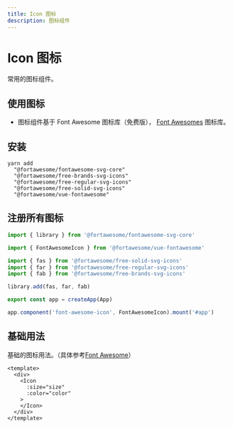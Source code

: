 ```yaml
---
title: Icon 图标
description: 图标组件
---
```


# Icon 图标

常用的图标组件。

## 使用图标

- 图标组件基于 Font Awesome 图标库（免费版）， [Font Awesomes](https://docs.fontawesome.com/web/use-with/vue) 图标库。

## 安装

```shell
yarn add
  "@fortawesome/fontawesome-svg-core"
  "@fortawesome/free-brands-svg-icons"
  "@fortawesome/free-regular-svg-icons"
  "@fortawesome/free-solid-svg-icons"
  "@fortawesome/vue-fontawesome"
```

## 注册所有图标

```ts
import { library } from '@fortawesome/fontawesome-svg-core'

import { FontAwesomeIcon } from '@fortawesome/vue-fontawesome'

import { fas } from '@fortawesome/free-solid-svg-icons'
import { far } from '@fortawesome/free-regular-svg-icons'
import { fab } from '@fortawesome/free-brands-svg-icons'

library.add(fas, far, fab)

export const app = createApp(App)

app.component('font-awesome-icon', FontAwesomeIcon).mount('#app')
```

## 基础用法

基础的图标用法。（具体参考[Font Awesome](https://docs.fontawesome.com/web/use-with/vue)）

```vue
<template>
  <div>
    <Icon
      :size="size"
      :color="color"
    >
    </Icon>
  </div>
</template>
```
